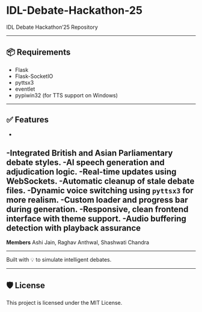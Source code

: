 # IDL-Debate-Hackathon-25
IDL Debate Hackathon’25 Repository

---

## 📦 Requirements

- Flask  
- Flask-SocketIO  
- pyttsx3  
- eventlet  
- pypiwin32 (for TTS support on Windows)

---

## ✅ Features
-
-Integrated British and Asian Parliamentary debate styles.
-AI speech generation and adjudication logic.
-Real-time updates using WebSockets.
-Automatic cleanup of stale debate files.
-Dynamic voice switching using `pyttsx3` for more realism.
-Custom loader and progress bar during generation.
-Responsive, clean frontend interface with theme support.
-Audio buffering detection with playback assurance
---


**Members**
Ashi Jain, Raghav Anthwal, Shashwati Chandra

---
Built with 💡 to simulate intelligent debates.

---

## 🛡 License

This project is licensed under the MIT License.
